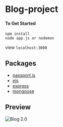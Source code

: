 # Blog-project



  #### To Get Started
 `npm install` <br>
 `node app.js or nodemon`
 
 view `localhost:3000`


 ## Packages
 
  * [passport.js](https://www.passportjs.org)
  * [ejs](https://www.ejs.co)
  * [express](https://expressjs.com/)
  * [mongoose](https://www.google.com)
  
## Preview 
![Blog 2.0](https://cdn.glitch.com/75c910c6-bfcd-43cb-af7d-b424deacf137%2Fthumbnails%2Fimage.png?1533116011858 "Blog 2.0")

